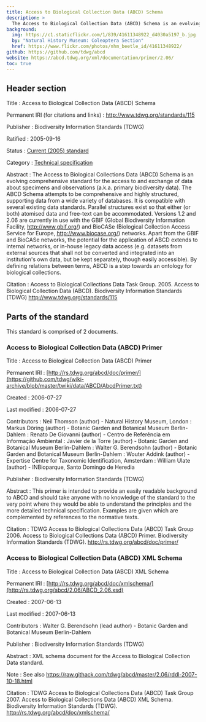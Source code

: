 ```yaml
---
title: Access to Biological Collection Data (ABCD) Schema
description: >
  The Access to Biological Collection Data (ABCD) Schema is an evolving comprehensive standard for the access to and exchange of data about specimens and observations (a.k.a. primary biodiversity data).
background:
  img: https://c1.staticflickr.com/1/839/41611348922_d4030a5197_b.jpg
  by: "Natural History Museum: Coleoptera Section"
  href: https://www.flickr.com/photos/nhm_beetle_id/41611348922/
github: https://github.com/tdwg/abcd
website: https://abcd.tdwg.org/xml/documentation/primer/2.06/
toc: true
---
```


## Header section

Title
: Access to Biological Collection Data (ABCD) Schema

Permanent IRI (for citations and links)
: <http://www.tdwg.org/standards/115>

Publisher
: Biodiversity Information Standards (TDWG)

Ratified
: 2005-09-16

Status
: [Current (2005) standard](/standards/status-and-categories/#status)

Category
: [Technical specification](/standards/status-and-categories/#category)

Abstract
: The Access to Biological Collections Data (ABCD) Schema is an evolving comprehensive standard for the access to and exchange of data about specimens and observations (a.k.a. primary biodiversity data). The ABCD Schema attempts to be comprehensive and highly structured, supporting data from a wide variety of databases. It is compatible with several existing data standards. Parallel structures exist so that either (or both) atomised data and free-text can be accommodated. Versions 1.2 and 2.06 are currently in use with the GBIF (Global Biodiversity Information Facility, <http://www.gbif.org/>) and BioCASe (Biological Collection Access Service for Europe, <http://www.biocase.org/>) networks. Apart from the GBIF and BioCASe networks, the potential for the application of ABCD extends to internal networks, or in-house legacy data access (e.g. datasets from external sources that shall not be converted and integrated into an institution's own data, but be kept separately, though easily accessible). By defining relations between terms, ABCD is a step towards an ontology for biological collections.

Citation
: Access to Biological Collections Data Task Group. 2005. Access to Biological Collection Data (ABCD). Biodiversity Information Standards (TDWG) <http://www.tdwg.org/standards/115>

## Parts of the standard

This standard is comprised of 2 documents.

### Access to Biological Collection Data (ABCD) Primer

Title
: Access to Biological Collection Data (ABCD) Primer

Permanent IRI
: [http://rs.tdwg.org/abcd/doc/primer/](https://github.com/tdwg/wiki-archive/blob/master/twiki/data/ABCD/AbcdPrimer.txt)

Created
: 2006-07-27

Last modified
: 2006-07-27

Contributors
: Neil Thomson (author) - Natural History Museum, London
: Markus Döring (author) - Botanic Garden and Botanical Museum Berlin-Dahlem
: Renato De Giovanni (author) - Centro de Referência em Informação Ambiental
: Javier de la Torre (author) - Botanic Garden and Botanical Museum Berlin-Dahlem
: Walter G. Berendsohn (author) - Botanic Garden and Botanical Museum Berlin-Dahlem
: Wouter Addink (author) - Expertise Centre for Taxonomic Identification, Amsterdam
: William Ulate (author) - INBioparque, Santo Domingo de Heredia

Publisher
: Biodiversity Information Standards (TDWG)

Abstract
: This primer is intended to provide an easily readable background to ABCD and should take anyone with no knowledge of the standard to the very point where they would be able to understand the principles and the more detailed technical specification. Examples are given which are complemented by references to the normative texts.

Citation
: TDWG Access to Biological Collections Data (ABCD) Task Group 2006. Access to Biological Collections Data (ABCD) Primer. Biodiversity Information Standards (TDWG). <http://rs.tdwg.org/abcd/doc/primer/>

### Access to Biological Collection Data (ABCD) XML Schema

Title
: Access to Biological Collection Data (ABCD) XML Schema

Permanent IRI
: [http://rs.tdwg.org/abcd/doc/xmlschema/](http://rs.tdwg.org/abcd/2.06/ABCD_2.06.xsd)

Created
: 2007-06-13

Last modified
: 2007-06-13

Contributors
: Walter G. Berendsohn (lead author) - Botanic Garden and Botanical Museum Berlin-Dahlem

Publisher
: Biodiversity Information Standards (TDWG)

Abstract
: XML schema document for the Access to Biological Collection Data standard.

Note
: See also <https://raw.githack.com/tdwg/abcd/master/2.06/rddl-2007-10-18.html>

Citation
: TDWG Access to Biological Collections Data (ABCD) Task Group 2007. Access to Biological Collections Data (ABCD) XML Schema. Biodiversity Information Standards (TDWG). <http://rs.tdwg.org/abcd/doc/xmlschema/>
